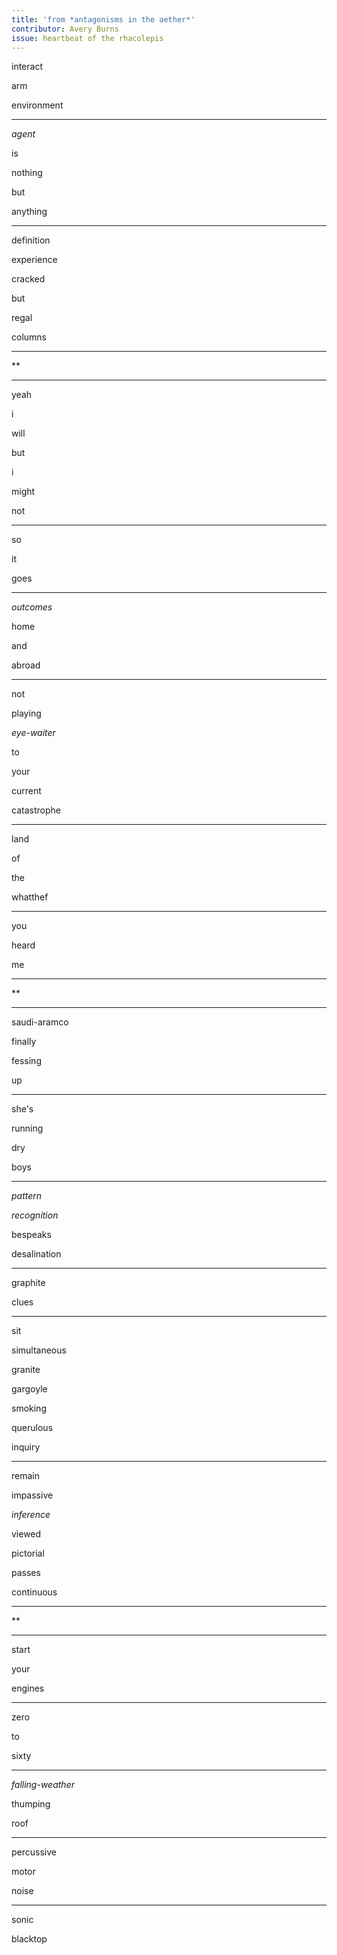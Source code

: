 ```yaml
---
title: 'from *antagonisms in the aether*'
contributor: Avery Burns
issue: heartbeat of the rhacolepis
---
```


interact

arm

environment

---

*agent*

is

nothing

but

anything

---

definition

experience

cracked

but

regal

columns

---

\*\*

---

yeah

i

will

but

i

might

not

---

so

it

goes

---

*outcomes*

home

and

abroad

---

not

playing

*eye-waiter*

to

your

current

catastrophe

---

land

of

the

whatthef

---

you

heard

me

---

\*\*

---

saudi-aramco

finally

fessing

up

---

she's

running

dry

boys

---

*pattern*

*recognition*

bespeaks

desalination

---

graphite

clues

---

sit

simultaneous

granite

gargoyle

smoking

querulous

inquiry

---

remain

impassive

*inference*

viewed

pictorial

passes

continuous

---

\*\*

---

start

your

engines

---

zero

to

sixty

---

*falling-weather*

thumping

roof

---

percussive

motor

noise

---

sonic

blacktop
